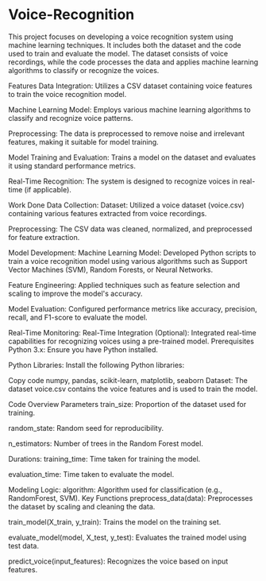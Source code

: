 # Voice-Recognition
This project focuses on developing a voice recognition system using machine learning techniques. It includes both the dataset and the code used to train and evaluate the model. The dataset consists of voice recordings, while the code processes the data and applies machine learning algorithms to classify or recognize the voices.

Features
Data Integration: Utilizes a CSV dataset containing voice features to train the voice recognition model.

Machine Learning Model: Employs various machine learning algorithms to classify and recognize voice patterns.

Preprocessing: The data is preprocessed to remove noise and irrelevant features, making it suitable for model training.

Model Training and Evaluation: Trains a model on the dataset and evaluates it using standard performance metrics.

Real-Time Recognition: The system is designed to recognize voices in real-time (if applicable).

Work Done
Data Collection:
Dataset: Utilized a voice dataset (voice.csv) containing various features extracted from voice recordings.

Preprocessing: The CSV data was cleaned, normalized, and preprocessed for feature extraction.

Model Development:
Machine Learning Model: Developed Python scripts to train a voice recognition model using various algorithms such as Support Vector Machines (SVM), Random Forests, or Neural Networks.

Feature Engineering: Applied techniques such as feature selection and scaling to improve the model's accuracy.

Model Evaluation: Configured performance metrics like accuracy, precision, recall, and F1-score to evaluate the model.

Real-Time Monitoring:
Real-Time Integration (Optional): Integrated real-time capabilities for recognizing voices using a pre-trained model.
Prerequisites
Python 3.x: Ensure you have Python installed.

Python Libraries: Install the following Python libraries:

Copy code
numpy, pandas, scikit-learn, matplotlib, seaborn
Dataset: The dataset voice.csv contains the voice features and is used to train the model.

Code Overview
Parameters
train_size: Proportion of the dataset used for training.

random_state: Random seed for reproducibility.

n_estimators: Number of trees in the Random Forest model.

Durations:
training_time: Time taken for training the model.

evaluation_time: Time taken to evaluate the model.

Modeling Logic:
algorithm: Algorithm used for classification (e.g., RandomForest, SVM).
Key Functions
preprocess_data(data): Preprocesses the dataset by scaling and cleaning the data.

train_model(X_train, y_train): Trains the model on the training set.

evaluate_model(model, X_test, y_test): Evaluates the trained model using test data.

predict_voice(input_features): Recognizes the voice based on input features.
